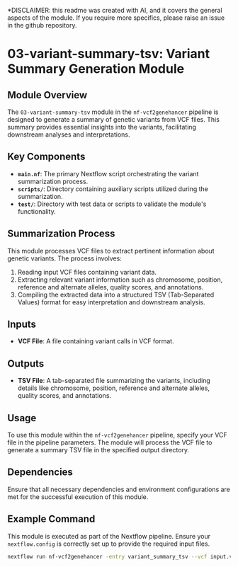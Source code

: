 *DISCLAIMER: this readme was created with AI, and it covers the general aspects of the module. If you require more specifics, please raise an issue in the github repository.  
  
# 03-variant-summary-tsv: Variant Summary Generation Module

## Module Overview

The `03-variant-summary-tsv` module in the `nf-vcf2genehancer` pipeline is designed to generate a summary of genetic variants from VCF files. This summary provides essential insights into the variants, facilitating downstream analyses and interpretations.

## Key Components

- **`main.nf`**: The primary Nextflow script orchestrating the variant summarization process.
- **`scripts/`**: Directory containing auxiliary scripts utilized during the summarization.
- **`test/`**: Directory with test data or scripts to validate the module's functionality.

## Summarization Process

This module processes VCF files to extract pertinent information about genetic variants. The process involves:

1. Reading input VCF files containing variant data.
2. Extracting relevant variant information such as chromosome, position, reference and alternate alleles, quality scores, and annotations.
3. Compiling the extracted data into a structured TSV (Tab-Separated Values) format for easy interpretation and downstream analysis.

## Inputs

- **VCF File**: A file containing variant calls in VCF format.

## Outputs

- **TSV File**: A tab-separated file summarizing the variants, including details like chromosome, position, reference and alternate alleles, quality scores, and annotations.

## Usage

To use this module within the `nf-vcf2genehancer` pipeline, specify your VCF file in the pipeline parameters. The module will process the VCF file to generate a summary TSV file in the specified output directory.

## Dependencies

Ensure that all necessary dependencies and environment configurations are met for the successful execution of this module.

## Example Command

This module is executed as part of the Nextflow pipeline. Ensure your `nextflow.config` is correctly set up to provide the required input files.

```bash
nextflow run nf-vcf2genehancer -entry variant_summary_tsv --vcf input.vcf --outdir results/
